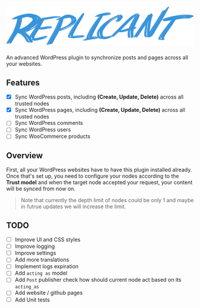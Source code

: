 <h1>
   <img src="./replicant.png" alt="Replicant" />
</h1>
   
An advanced WordPress plugin to synchronize posts and pages across all your websites.

## Features

   - [X] Sync WordPress posts, including **(Create, Update, Delete)** across all trusted nodes
   - [X] Sync WordPress pages, including **(Create, Update, Delete)** across all trusted nodes
   - [ ] Sync WordPress comments
   - [ ] Sync WordPress users
   - [ ] Sync WooCommerce products

## Overview

First, all your WordPress websites have to have this plugin installed already. Once that's set up, you need to configure your nodes according to the **Trust model** and when the target node accepted your request, your content will be synced from now on.

> Note that currently the depth limit of nodes could be only 1 and maybe in futrue updates we will increase the limit.

## TODO
   - [ ] Improve UI and CSS styles
   - [ ] Improve logging
   - [ ] Improve settings
   - [ ] Add more translations
   - [ ] Implement logs expiration
   - [ ] Add `acting as` model
   - [ ] Add `Post` publisher check how should current node act based on its `acting_as`
   - [ ] Add website / github pages
   - [ ] Add Unit tests

